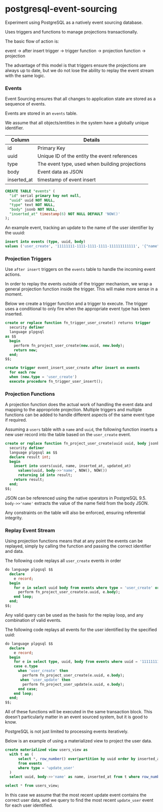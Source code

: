 # postgresql-event-sourcing

Experiment using PostgreSQL as a natively event sourcing database.  

Uses triggers and functions to manage projections transactionally.

The basic flow of action is:

event -> after insert trigger -> trigger function -> projection function -> projection

The advantage of this model is that triggers ensure the projections are always up to date, but we do not lose the ability to replay the event stream with the same logic.


### Events

Event Sourcing ensures that all changes to application state are stored as a sequence of events.

Events are stored in an `events` table.

We assume that all objects/entities in the system have a globally unique identifier.

| Column  | Details                 |
|---------|-------------------------|
| id      | Primary Key  |
| uuid    | Unique ID of the entity the event references  |
| type    | The event type, used when building projections  |
| body    | Event data as JSON  |
| inserted_at    | timestamp of event insert  |


```sql
CREATE TABLE "events" (
  "id" serial primary key not null,
  "uuid" uuid NOT NULL,
  "type" text NOT NULL,
  "body" jsonb NOT NULL,
  "inserted_at" timestamp(6) NOT NULL DEFAULT 'NOW()'
);
```

An example event, tracking an update to the name of the user identifier by the uuuid:

```sql
insert into events (type, uuid, body)
values ('user_create', '11111111-1111-1111-1111-111111111111', '{"name": "blah"}');
```

### Projection Triggers

Use `after insert` triggers on the `events` table to handle the incoming event actions.

In order to replay the events outside of the trigger mechanism, we wrap a general projection function inside the trigger. This will make more sense in a moment.

Below we create a trigger function and a trigger to execute.
The trigger uses a conditional to only fire when the appropriate event type has been inserted.

```sql
create or replace function fn_trigger_user_create() returns trigger
  security definer
  language plpgsql
as $$
  begin
    perform fn_project_user_create(new.uuid, new.body);
    return new;
  end;
$$;

create trigger event_insert_user_create after insert on events
  for each row
  when (new.type = 'user_create')
  execute procedure fn_trigger_user_insert();
```

### Projection Functions

A projection function does the actual work of handling the event data and mapping to the appropriote projection.
Multiple triggers and multiple functions can be added to handle different aspects of the same event type if required.

Assuming a `users` table with a `name` and `uuid`, the following function inserts a new user record into the table based on the `user_create` event.

```sql
create or replace function fn_project_user_create(uuid uuid, body jsonb) returns integer
  security definer
  language plpgsql as $$
  declare result int;
  begin
    insert into users(uuid, name, inserted_at, updated_at)
      values(uuid, body->>'name', NOW(), NOW())
      returning id into result;
    return result;
  end;
$$;
```

JSON can be referenced using the native operators in PostgreSQL 9.5. `body->>'name'` extracts the value of the name field from the body JSON.

Any constraints on the table will also be enforced, ensuring referential integrity.


### Replay Event Stream

Using projection functions means that at any point the events can be replayed, simply by calling the function and passing the correct identifier and data.


The following code replays all `user_create` events in order

```sql
do language plpgsql $$
  declare
    e record;
  begin
    for e in select uuid body from events where type = 'user_create' order by inserted_at asc loop
      perform fn_project_user_create(e.uuid, e.body);
    end loop;
  end;
$$;
```

Any valid query can be used as the basis for the replay loop, and any combination of valid events.

The following code replays all events for the user identified by the specified uuid:

```sql
do language plpgsql $$
  declare
    e record;
  begin
    for e in select type, uuid, body from events where uuid = '11111111-1111-1111-1111-111111111111' order by inserted_at asc loop
    case e.type
      when 'user_create' then
        perform fn_project_user_create(e.uuid, e.body);
	   when 'user_update' then
        perform fn_project_user_update(e.uuid, e.body);
	  end case;
    end loop;
  end;
$$;
```
All of these functions will be executed in the same transaction block.
This doesn't particularly matter in an event sourced system, but it is good to know.

PostgreSQL is not just limited to processing events iteratively.

Below is an example of using a materialized view to project the user data.

```sql
create materialized view users_view as
  with t as (
      select *, row_number() over(partition by uuid order by inserted_at desc) as row_number
      from events
      where type = 'update_user'
  )
  select uuid, body->>'name' as name, inserted_at from t where row_number = 1;

select * from users_view;
```
In this case we assume that the most recent update event contains the correct user data, and we query to find the most recent `update_user` event for each user identified.
